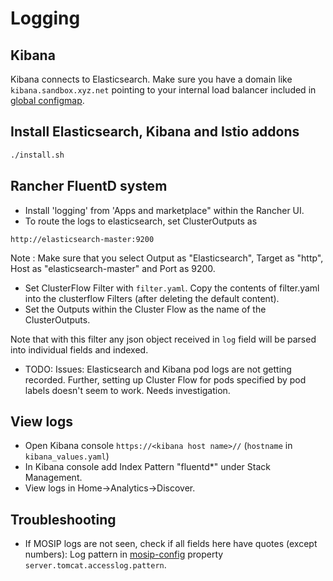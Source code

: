 # Logging

## Kibana
Kibana connects to Elasticsearch. Make sure you have a domain like `kibana.sandbox.xyz.net` pointing to your internal load balancer included in [global configmap](../cluster/global_configmap.yaml.sample).

## Install Elasticsearch, Kibana and Istio addons
```sh
./install.sh
```

## Rancher FluentD system
* Install 'logging' from 'Apps and marketplace" within the Rancher UI.
* To route the logs to elasticsearch, set ClusterOutputs as
```
http://elasticsearch-master:9200 
```
Note :  Make sure that you select Output as "Elasticsearch", Target as "http",  Host as "elasticsearch-master" and Port as 9200.

* Set ClusterFlow Filter with `filter.yaml`.   Copy the contents of filter.yaml into the clusterflow Filters (after deleting the default content).
* Set the Outputs within the Cluster Flow as the name of the ClusterOutputs.

Note that with this filter any json object received in `log` field will be parsed into individual fields and indexed.

* TODO: Issues: Elasticsearch and Kibana pod logs are not getting recorded.  Further, setting up Cluster Flow for pods specified by pod labels doesn't seem to work.  Needs investigation.

## View logs
* Open Kibana console `https://<kibana host name>//` (`hostname` in `kibana_values.yaml`)
* In Kibana console add Index Pattern "fluentd*" under Stack Management.
* View logs in Home->Analytics->Discover.

## Troubleshooting
* If MOSIP logs are not seen, check if all fields here have quotes (except numbers):
Log pattern in [mosip-config](https://github.com/mosip/mosip-config/blob/v3/application-default.properties) property `server.tomcat.accesslog.pattern`.
